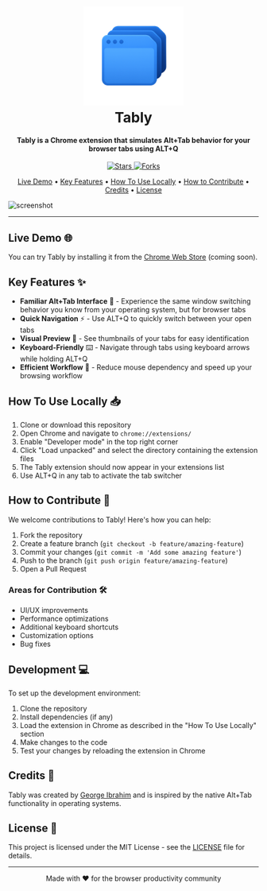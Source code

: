 <h1 align="center">
  <br>
    <img src="public/tably.png" alt="Tably" width="200">
  <br>
  Tably
  <br>
</h1>

<h4 align="center">Tably is a Chrome extension that simulates Alt+Tab behavior for your browser tabs using ALT+Q
</h4>

<p align="center">
  <a href="https://github.comhttps:/georgeibrahim1/Tably-Extension/stargazers">
    <img src="https://img.shields.io/github/stars/georgeibrahim1/Tably-Extension?style=social" alt="Stars">
  </a>
  <a href="https://github.com/georgeibrahim1/Tably-Extension/network/members">
    <img src="https://img.shields.io/github/forks/georgeibrahim1/Tably-Extension?style=social" alt="Forks">
  </a>
</p>

<div align = "center" >
</div>

<p align="center">
  <a href="#live-demo">Live Demo</a> •
  <a href="#key-features">Key Features</a> •
  <a href="#how-to-use-locally">How To Use Locally</a> •
  <a href="#how-to-contribute">How to Contribute</a> •
  <a href="#credits">Credits</a> •
  <a href="#license">License</a>
</p>

![screenshot](public/record.gif)  

---

## Live Demo 🌐

You can try Tably by installing it from the [Chrome Web Store](https://chrome.google.com/webstore/detail/tably-tab-switcher/your-extension-id-here) (coming soon).

## Key Features ✨

* **Familiar Alt+Tab Interface** 🔄 - Experience the same window switching behavior you know from your operating system, but for browser tabs
* **Quick Navigation** ⚡ - Use ALT+Q to quickly switch between your open tabs
* **Visual Preview** 👀 - See thumbnails of your tabs for easy identification
* **Keyboard-Friendly** ⌨️ - Navigate through tabs using keyboard arrows while holding ALT+Q
* **Efficient Workflow** 🎯 - Reduce mouse dependency and speed up your browsing workflow

## How To Use Locally 📥

1. Clone or download this repository
2. Open Chrome and navigate to `chrome://extensions/`
3. Enable "Developer mode" in the top right corner
4. Click "Load unpacked" and select the directory containing the extension files
5. The Tably extension should now appear in your extensions list
6. Use ALT+Q in any tab to activate the tab switcher

## How to Contribute 🤝

We welcome contributions to Tably! Here's how you can help:

1. Fork the repository
2. Create a feature branch (`git checkout -b feature/amazing-feature`)
3. Commit your changes (`git commit -m 'Add some amazing feature'`)
4. Push to the branch (`git push origin feature/amazing-feature`)
5. Open a Pull Request

### Areas for Contribution 🛠️
- UI/UX improvements
- Performance optimizations
- Additional keyboard shortcuts
- Customization options
- Bug fixes

## Development 💻

To set up the development environment:

1. Clone the repository
2. Install dependencies (if any)
3. Load the extension in Chrome as described in the "How To Use Locally" section
4. Make changes to the code
5. Test your changes by reloading the extension in Chrome

## Credits 👏

Tably was created by [George Ibrahim](https://github.com/georgeibrahim1) and is inspired by the native Alt+Tab functionality in operating systems.

## License 📄

This project is licensed under the MIT License - see the [LICENSE](LICENSE) file for details.

---

<div align="center">
Made with ❤️ for the browser productivity community
</div>